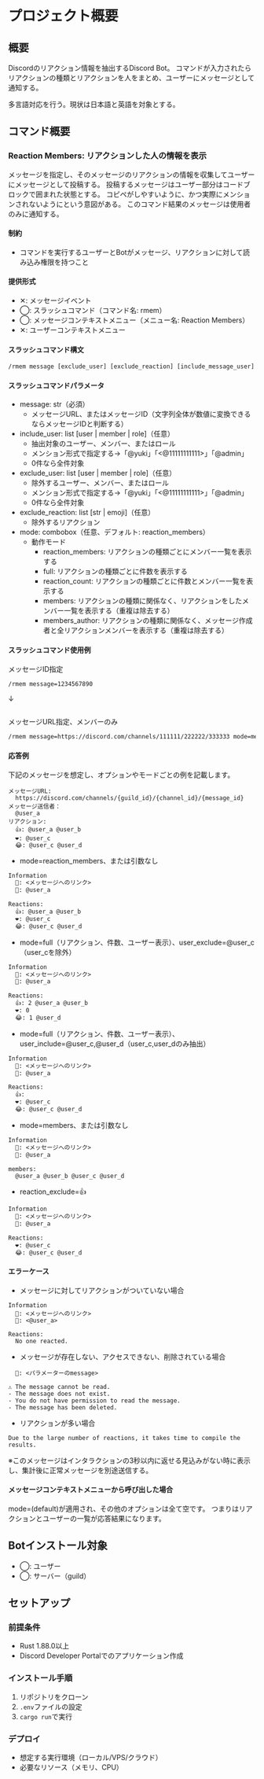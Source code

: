 # プロジェクト概要

## 概要

Discordのリアクション情報を抽出するDiscord Bot。
コマンドが入力されたらリアクションの種類とリアクションを人をまとめ、ユーザーにメッセージとして通知する。

多言語対応を行う。現状は日本語と英語を対象とする。

## コマンド概要

### Reaction Members: リアクションした人の情報を表示

メッセージを指定し、そのメッセージのリアクションの情報を収集してユーザーにメッセージとして投稿する。
投稿するメッセージはユーザー部分はコードブロックで囲まれた状態とする。
コピペがしやすいように、かつ実際にメンションされないようにという意図がある。
このコマンド結果のメッセージは使用者のみに通知する。

#### 制約

- コマンドを実行するユーザーとBotがメッセージ、リアクションに対して読み込み権限を持つこと

#### 提供形式

- ✕: メッセージイベント
- ◯: スラッシュコマンド（コマンド名: rmem）
- ◯: メッセージコンテキストメニュー（メニュー名: Reaction Members）
- ✕: ユーザーコンテキストメニュー

#### スラッシュコマンド構文

```txt
/rmem message [exclude_user] [exclude_reaction] [include_message_user] [user_only]
```

#### スラッシュコマンドパラメータ

- message: str（必須）
    - メッセージURL、またはメッセージID（文字列全体が数値に変換できるならメッセージIDと判断する）
- include_user: list \[user | member | role\]（任意）
    - 抽出対象のユーザー、メンバー、またはロール
    - メンション形式で指定する→「@yuki」「<@11111111111>」「@admin」
    - 0件なら全件対象
- exclude_user: list \[user | member | role\]（任意）
    - 除外するユーザー、メンバー、またはロール
    - メンション形式で指定する→「@yuki」「<@11111111111>」「@admin」
    - 0件なら全件対象
- exclude_reaction: list \[str | emoji\]（任意）
    - 除外するリアクション
- mode: combobox（任意、デフォルト: reaction_members）
    - 動作モード
        - reaction_members: リアクションの種類ごとにメンバー一覧を表示する
        - full: リアクションの種類ごとに件数を表示する
        - reaction_count: リアクションの種類ごとに件数とメンバー一覧を表示する
        - members: リアクションの種類に関係なく、リアクションをしたメンバー一覧を表示する（重複は除去する）
        - members_author: リアクションの種類に関係なく、メッセージ作成者と全リアクションメンバーを表示する（重複は除去する）

#### スラッシュコマンド使用例

メッセージID指定

```txt
/rmem message=1234567890
```

↓

```txt

```

メッセージURL指定、メンバーのみ

```txt
/rmem message=https://discord.com/channels/111111/222222/333333 mode=members
```

#### 応答例

下記のメッセージを想定し、オプションやモードごとの例を記載します。

```
メッセージURL:
  https://discord.com/channels/{guild_id}/{channel_id}/{message_id}
メッセージ送信者：
  @user_a
リアクション:
  👍: @user_a @user_b
  ❤️: @user_c
  😂: @user_c @user_d
```

- mode=reaction_members、または引数なし

```txt
Information
  📝: <メッセージへのリンク>
  🧔: @user_a 

Reactions:
  👍: @user_a @user_b
  ❤️: @user_c
  😂: @user_c @user_d
```

- mode=full（リアクション、件数、ユーザー表示）、user_exclude=@user_c（user_cを除外）

```txt
Information
  📝: <メッセージへのリンク>
  🧔: @user_a 

Reactions:
  👍: 2 @user_a @user_b
  ❤️: 0
  😂: 1 @user_d
```

- mode=full（リアクション、件数、ユーザー表示）、user_include=@user_c,@user_d（user_c,user_dのみ抽出）

```txt
Information
  📝: <メッセージへのリンク>
  🧔: @user_a 

Reactions:
  👍: 
  ❤️: @user_c
  😂: @user_c @user_d
```

- mode=members、または引数なし

```txt
Information
  📝: <メッセージへのリンク>
  🧔: @user_a 

members:
  @user_a @user_b @user_c @user_d
```

- reaction_exclude=👍

```txt
Information
  📝: <メッセージへのリンク>
  🧔: @user_a 

Reactions:
  ❤️: @user_c
  😂: @user_c @user_d
```

#### エラーケース

- メッセージに対してリアクションがついていない場合

```
Information
  📝: <メッセージへのリンク>
  🧔: <@user_a> 

Reactions:
  No one reacted.
```

- メッセージが存在しない、アクセスできない、削除されている場合

```
  📝: <パラメーターのmessage>

⚠️ The message cannot be read.
- The message does not exist.
- You do not have permission to read the message.
- The message has been deleted.
```

- リアクションが多い場合

```aiignore
Due to the large number of reactions, it takes time to compile the results.
```

※このメッセージはインタラクションの3秒以内に返せる見込みがない時に表示し、集計後に正常メッセージを別途送信する。

#### メッセージコンテキストメニューから呼び出した場合

mode=(default)が適用され、その他のオプションは全て空です。
つまりはリアクションとユーザーの一覧が応答結果になります。

## Botインストール対象

- ◯: ユーザー
- ◯: サーバー（guild）

## セットアップ

### 前提条件

- Rust 1.88.0以上
- Discord Developer Portalでのアプリケーション作成

### インストール手順

1. リポジトリをクローン
2. `.env`ファイルの設定
3. `cargo run`で実行

### デプロイ

- 想定する実行環境（ローカル/VPS/クラウド）
- 必要なリソース（メモリ、CPU）